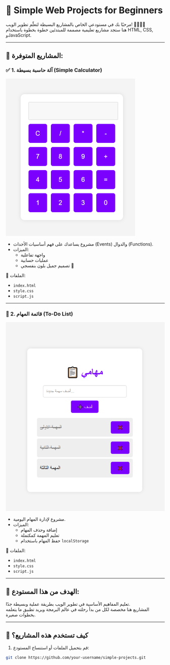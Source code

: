 # 🌟 Simple Web Projects for Beginners

مرحبًا بك في مستودعي الخاص بالمشاريع البسيطة لتعلّم تطوير الويب! 👩‍💻👨‍💻  
هنا ستجد مشاريع تعليمية مصممة للمبتدئين خطوة بخطوة باستخدام HTML, CSS, وJavaScript.

---

## 📁 المشاريع المتوفرة:

### ✅ 1. آلة حاسبة بسيطة (Simple Calculator)
![calculator preview](./calculator_preview.png)
- مشروع يساعدك على فهم أساسيات الأحداث (Events) والدوال (Functions).
- الميزات:
  - واجهة تفاعلية
  - عمليات حسابية
  - تصميم جميل بلون بنفسجي 💜

📂 الملفات:
- `index.html`
- `style.css`
- `script.js`

---



### 📝 2. قائمة المهام (To-Do List)
![todo preview](./todo_preview.png)
- مشروع لإدارة المهام اليومية.
- الميزات:
  - إضافة وحذف المهام
  - تعليم المهمة كمكتملة
  - حفظ المهام باستخدام `localStorage`

📂 الملفات:
- `index.html`
- `style.css`
- `script.js`

---

## 🎯 الهدف من هذا المستودع:
تعليم المفاهيم الأساسية في تطوير الويب بطريقة عملية وبسيطة جدًا.  
المشاريع هنا مخصصة لكل من بدأ رحلته في عالم البرمجة ويريد تطبيق ما يتعلمه بخطوات صغيرة.

---

## 🧠 كيف تستخدم هذه المشاريع؟

1. قم بتحميل الملفات أو استنساخ المستودع:
```bash
git clone https://github.com/your-username/simple-projects.git
